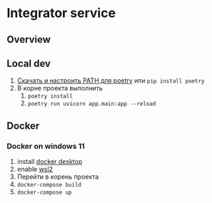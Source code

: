 # Integrator service

## Overview



## Local dev

1. [Скачать и настроить PATH для poetry](https://python-poetry.org/docs/) или `pip install poetry`
2. В корне проекта выполнить
   1. `poetry install`
   2. `poetry run uvicorn app.main:app --reload`


## Docker

### Docker on windows 11

1. install [docker desktop](https://www.docker.com/get-started/)
2. enable [wsl2](https://pureinfotech.com/install-windows-subsystem-linux-2-windows-10/)
3. Перейти в корень проекта
4. `docker-compose build`
5. `docker-compose up`